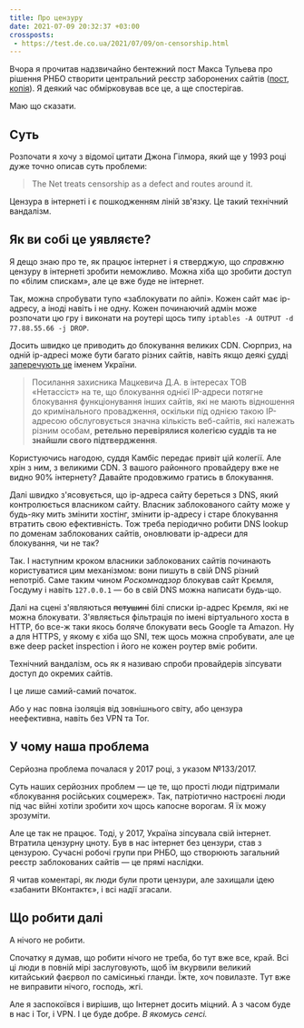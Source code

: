 ```yaml
---
title: Про цензуру
date: 2021-07-09 20:32:37 +03:00
crossposts:
 - https://test.de.co.ua/2021/07/09/on-censorship.html
---
```


Вчора я прочитав надзвичайно бентежний пост Макса Тульева про рішення РНБО створити центральний реєстр заборонених сайтів ([пост][1], [копія][2]). Я деякий час обмірковував все це, а ще спостерігав.

Маю що сказати.


Суть
----

Розпочати я хочу з відомої цитати Джона Гілмора, який ще у 1993 році дуже точно описав суть проблеми:

> The Net treats censorship as a defect and routes around it.

Цензура в інтернеті і є пошкодженням ліній зв'язку. Це такий технічний вандалізм.


Як ви собі це уявляєте?
-----------------------

Я дещо знаю про те, як працює інтернет і я стверджую, що _справжню_ цензуру в інтернеті зробити неможливо. Можна хіба що зробити доступ по «білим спискам», але це вже буде не інтернет.

Так, можна спробувати тупо «заблокувати по айпі». Кожен сайт має ip-адресу, а іноді навіть і не одну. Кожен починаючий адмін може розпочати цю гру і виконати на роутері щось типу `iptables -A OUTPUT -d 77.88.55.66 -j DROP`.

Досить швидко це приводить до блокування великих CDN. Сюрприз, на одній ip-адресі може бути багато різних сайтів, навіть якщо деякі [судді заперечують це][3] іменем України.

> Посилання захисника Мацкевича Д.А. в інтересах ТОВ «Нетассіст» на те, що блокування однієї IP-адреси потягне блокування функціонування інших сайтів, які не мають відношення до кримінального провадження, оскільки під однією такою IP-адресою обслуговується значна кількість веб-сайтів, які належать різним особам, **ретельно перевірялися колегією суддів та не знайшли свого підтвердження**.

Користуючись нагодою, суддя Камбіс передає привіт цій колегії. Але хрін з ним, з великими CDN. З вашого районного провайдеру вже не видно 90% інтернету? Давайте продовжимо гратись в блокування.

Далі швидко з'ясовується, що ip-адреса сайту береться з DNS, який контролюється власником сайту. Власник заблокованого сайту може у будь-яку мить змінити хостінг, змінити ip-адресу і старе блокування втратить свою ефективність. Тож треба періодично робити DNS lookup по доменам заблокованих сайтів, оновлювати ip-адреси для блокування, чи не так?

Так. І наступним кроком власники заблокованих сайтів починають користуватися цим механізмом: вони пишуть в свій DNS різний непотріб. Саме таким чином _Роскомнадзор_ блокував сайт Крємля, Госдуму і навіть `127.0.0.1` — бо в свій DNS можна написати будь-що.

Далі на сцені з'являються ~~пєтушині~~ білі списки ip-адрес Крємля, які не можна блокувати. З'являється фільтрація по імені віртуального хоста в HTTP, бо все-ж таки якось боляче блокувати весь Google та Amazon. Ну а для HTTPS, у якому є хіба що SNI, теж щось можна спробувати, але це вже deep packet inspection і його не кожен роутер вміє робити.

Технічний вандалізм, ось як я називаю спроби провайдерів зіпсувати доступ до окремих сайтів.

І це лише самий-самий початок.

Або у нас повна ізоляція від зовнішнього світу, або цензура неефективна, навіть без VPN та Tor.


У чому наша проблема
--------------------

Серйозна проблема почалася у 2017 році, з указом №133/2017.

Суть наших серйозних проблем — це те, що прості люди підтримали «блокування російських соцмереж». Так, патріотично настроєні люди під час війні хотіли зробити хоч щось капосне ворогам. Я їх можу зрозуміти.

Але це так не працює. Тоді, у 2017, Україна зіпсувала свій інтернет. Втратила цензурну цноту. Був в нас інтернет без цензури, став з цензурою. Сучасні робочі групи при РНБО, що створюють загальний реєстр заблокованих сайтів — це прямі наслідки.

Я читав коментарі, як люди були проти цензури, але захищали ідею «забанити ВКонтактє», і всі надії згасали.


Що робити далі
--------------

А нічого не робити.

Спочатку я думав, що робити нічого не треба, бо тут вже все, край. Всі ці люди в повній мірі заслуговують, щоб їм вкурвили великий китайський фаєрвол по самісинькі гланди. Їжте, хоч повилазте. Тут вже не виправити нічого, господь, жгі.

Але я заспокоївся і вирішив, що Інтернет досить міцний. А з часом буде в нас і Tor, і VPN. І це буде добре. _В якомусь сенсі._

[1]: https://www.facebook.com/mt6561/posts/4321573754572469
[2]: https://test.de.co.ua/2021/07/08/rnbo.html
[3]: https://reyestr.court.gov.ua/Review/97404004
